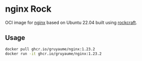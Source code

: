 # nginx Rock

OCI image for [nginx](https://www.nginx.com/) based on Ubuntu 22.04 built using [rockcraft](https://github.com/canonical/rockcraft). 

## Usage

```bash
docker pull ghcr.io/gruyaume/nginx:1.23.2
docker run -it ghcr.io/gruyaume/nginx:1.23.2
```
